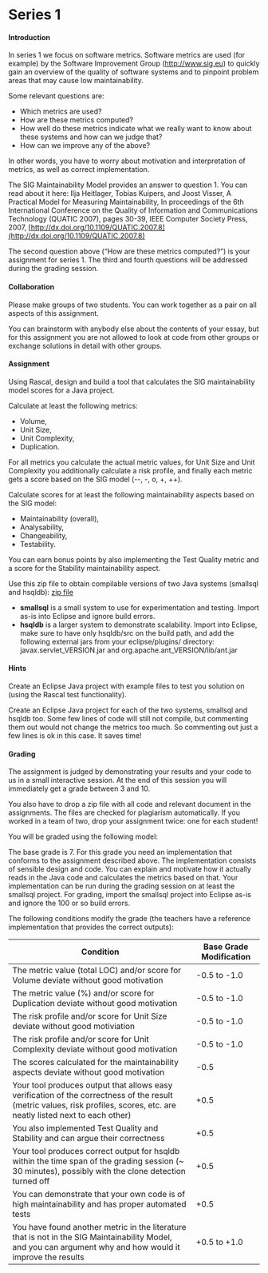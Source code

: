 <div>

# Series 1

#### Introduction

In series 1 we focus on software metrics. Software metrics are used (for example) by the Software Improvement Group (http://www.sig.eu) to quickly gain an overview of the quality of software systems and to pinpoint problem areas that may cause low maintainability.

Some relevant questions are:

*   Which metrics are used?
*   How are these metrics computed?
*   How well do these metrics indicate what we really want to know about these systems and how can we judge that?
*   How can we improve any of the above?

In other words, you have to worry about motivation and interpretation of metrics, as well as correct implementation.

The SIG Maintainability Model provides an answer to question 1\. You can read about it here: Ilja Heitlager, Tobias Kuipers, and Joost Visser, A Practical Model for Measuring Maintainability, In proceedings of the 6th International Conference on the Quality of Information and Communications Technology (QUATIC 2007), pages 30-39, IEEE Computer Society Press, 2007, [http://dx.doi.org/10.1109/QUATIC.2007.8](http://dx.doi.org/10.1109/QUATIC.2007.8)

The second question above (“How are these metrics computed?”) is your assignment for series 1\. The third and fourth questions will be addressed during the grading session.

#### Collaboration

Please make groups of two students. You can work together as a pair on all aspects of this assignment.

You can brainstorm with anybody else about the contents of your essay, but for this assignment you are not allowed to look at code from other groups or exchange solutions in detail with other groups.

#### Assignment

Using Rascal, design and build a tool that calculates the SIG maintainability model scores for a Java project.

Calculate at least the following metrics:

*   Volume,
*   Unit Size,
*   Unit Complexity,
*   Duplication.

For all metrics you calculate the actual metric values, for Unit Size and Unit Complexity you additionally calculate a risk profile, and finally each metric gets a score based on the SIG model (--, -, o, +, ++).

Calculate scores for at least the following maintainability aspects based on the SIG model:

*   Maintainability (overall),
*   Analysability,
*   Changeability,
*   Testability.

You can earn bonus points by also implementing the Test Quality metric and a score for the Stability maintainability aspect.

Use this zip file to obtain compilable versions of two Java systems (smallsql and hsqldb): [zip file](software-evolution/resources/assignment1.zip)

*   **smallsql** is a small system to use for experimentation and testing. Import as-is into Eclipse and ignore build errors.
*   **hsqldb** is a larger system to demonstrate scalability. Import into Eclipse, make sure to have only hsqldb/src on the build path, and add the following external jars from your eclipse/plugins/ directory: javax.servlet_VERSION.jar and org.apache.ant_VERSION/lib/ant.jar

#### Hints

Create an Eclipse Java project with example files to test you solution on (using the Rascal test functionality).

Create an Eclipse Java project for each of the two systems, smallsql and hsqldb too. Some few lines of code will still not compile, but commenting them out would not change the metrics too much. So commenting out just a few lines is ok in this case. It saves time!

#### Grading

The assignment is judged by demonstrating your results and your code to us in a small interactive session. At the end of this session you will immediately get a grade between 3 and 10.

You also have to drop a zip file with all code and relevant document in the assignments. The files are checked for plagiarism automatically. If you worked in a team of two, drop your assignment twice: one for each student!

You will be graded using the following model:

The base grade is 7\. For this grade you need an implementation that conforms to the assignment described above. The implementation consists of sensible design and code. You can explain and motivate how it actually reads in the Java code and calculates the metrics based on that. Your implementation can be run during the grading session on at least the smallsql project. For grading, import the smallsql project into Eclipse as-is and ignore the 100 or so build errors.

The following conditions modify the grade (the teachers have a reference implementation that provides the correct outputs):

<table class="table">

<thead>

<tr>

<th>Condition</th>

<th>Base Grade Modification</th>

</tr>

</thead>

<tbody>

<tr>

<td>The metric value (total LOC) and/or score for Volume deviate without good motivation</td>

<td>-0.5 to -1.0</td>

</tr>

<tr>

<td>The metric value (%) and/or score for Duplication deviate without good motivation</td>

<td>-0.5 to -1.0</td>

</tr>

<tr>

<td>The risk profile and/or score for Unit Size deviate without good motiviation</td>

<td>-0.5 to -1.0</td>

</tr>

<tr>

<td>The risk profile and/or score for Unit Complexity deviate without good motivation</td>

<td>-0.5 to -1.0</td>

</tr>

<tr>

<td>The scores calculated for the maintainability aspects deviate without good motivation</td>

<td>-0.5</td>

</tr>

<tr>

<td>Your tool produces output that allows easy verification of the correctness of the result (metric values, risk profiles, scores, etc. are neatly listed next to each other)</td>

<td>+0.5</td>

</tr>

<tr>

<td>You also implemented Test Quality and Stability and can argue their correctness</td>

<td>+0.5</td>

</tr>

<tr>

<td>Your tool produces correct output for hsqldb within the time span of the grading session (~ 30 minutes), possibly with the clone detection turned off</td>

<td>+0.5</td>

</tr>

<tr>

<td>You can demonstrate that your own code is of high maintainability and has proper automated tests</td>

<td>+0.5</td>

</tr>

<tr>

<td>You have found another metric in the literature that is not in the SIG Maintainability Model, and you can argument why and how would it improve the results</td>

<td>+0.5 to +1.0</td>

</tr>

</tbody>

</table>

</div>
